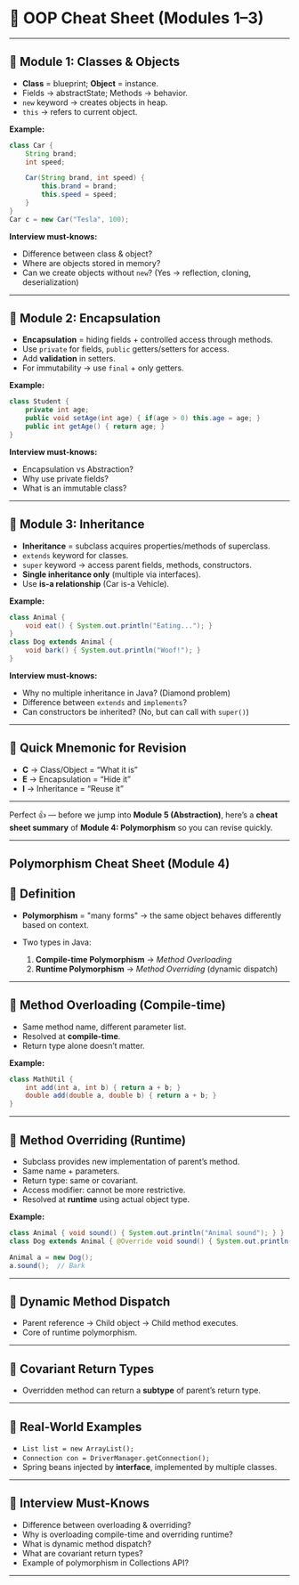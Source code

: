 # 📝 OOP Cheat Sheet (Modules 1–3)

---

## 🔹 Module 1: Classes & Objects

* **Class** = blueprint; **Object** = instance.
* Fields → abstractState; Methods → behavior.
* `new` keyword → creates objects in heap.
* `this` → refers to current object.

**Example:**

```java
class Car {
    String brand;
    int speed;

    Car(String brand, int speed) {
        this.brand = brand;
        this.speed = speed;
    }
}
Car c = new Car("Tesla", 100);
```

**Interview must-knows:**

* Difference between class & object?
* Where are objects stored in memory?
* Can we create objects without `new`? (Yes → reflection, cloning, deserialization)

---

## 🔹 Module 2: Encapsulation

* **Encapsulation** = hiding fields + controlled access through methods.
* Use `private` for fields, `public` getters/setters for access.
* Add **validation** in setters.
* For immutability → use `final` + only getters.

**Example:**

```java
class Student {
    private int age;
    public void setAge(int age) { if(age > 0) this.age = age; }
    public int getAge() { return age; }
}
```

**Interview must-knows:**

* Encapsulation vs Abstraction?
* Why use private fields?
* What is an immutable class?

---

## 🔹 Module 3: Inheritance

* **Inheritance** = subclass acquires properties/methods of superclass.
* `extends` keyword for classes.
* `super` keyword → access parent fields, methods, constructors.
* **Single inheritance only** (multiple via interfaces).
* Use **is-a relationship** (Car is-a Vehicle).

**Example:**

```java
class Animal {
    void eat() { System.out.println("Eating..."); }
}
class Dog extends Animal {
    void bark() { System.out.println("Woof!"); }
}
```

**Interview must-knows:**

* Why no multiple inheritance in Java? (Diamond problem)
* Difference between `extends` and `implements`?
* Can constructors be inherited? (No, but can call with `super()`)

---

## 🚀 Quick Mnemonic for Revision

* **C** → Class/Object = “What it is”
* **E** → Encapsulation = “Hide it”
* **I** → Inheritance = “Reuse it”

---

Perfect 👍 — before we jump into **Module 5 (Abstraction)**, here’s a **cheat sheet summary** of **Module 4: Polymorphism** so you can revise quickly.

---

## Polymorphism Cheat Sheet (Module 4)

## 🔹 Definition

* **Polymorphism** = "many forms" → the same object behaves differently based on context.
* Two types in Java:

    1. **Compile-time Polymorphism** → *Method Overloading*
    2. **Runtime Polymorphism** → *Method Overriding* (dynamic dispatch)

---

## 🔹 Method Overloading (Compile-time)

* Same method name, different parameter list.
* Resolved at **compile-time**.
* Return type alone doesn’t matter.

**Example:**

```java
class MathUtil {
    int add(int a, int b) { return a + b; }
    double add(double a, double b) { return a + b; }
}
```

---

## 🔹 Method Overriding (Runtime)

* Subclass provides new implementation of parent’s method.
* Same name + parameters.
* Return type: same or covariant.
* Access modifier: cannot be more restrictive.
* Resolved at **runtime** using actual object type.

**Example:**

```java
class Animal { void sound() { System.out.println("Animal sound"); } }
class Dog extends Animal { @Override void sound() { System.out.println("Bark"); } }

Animal a = new Dog();
a.sound();  // Bark
```

---

## 🔹 Dynamic Method Dispatch

* Parent reference → Child object → Child method executes.
* Core of runtime polymorphism.

---

## 🔹 Covariant Return Types

* Overridden method can return a **subtype** of parent’s return type.

---

## 🔹 Real-World Examples

* `List list = new ArrayList();`
* `Connection con = DriverManager.getConnection();`
* Spring beans injected by **interface**, implemented by multiple classes.

---

## 🔹 Interview Must-Knows

* Difference between overloading & overriding?
* Why is overloading compile-time and overriding runtime?
* What is dynamic method dispatch?
* What are covariant return types?
* Example of polymorphism in Collections API?

---

